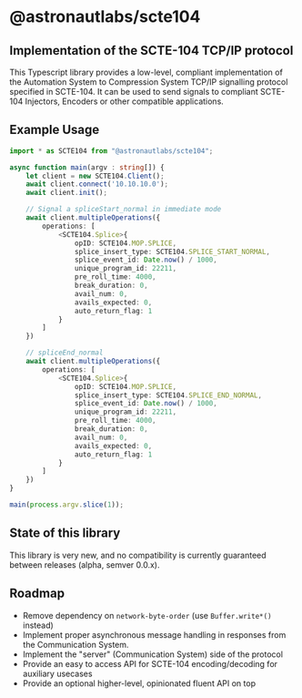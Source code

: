 # @astronautlabs/scte104
## Implementation of the SCTE-104 TCP/IP protocol

This Typescript library provides a low-level, compliant implementation of the 
Automation System to Compression System TCP/IP signalling protocol 
specified in SCTE-104. It can be used to send signals to compliant 
SCTE-104 Injectors, Encoders or other compatible applications.

## Example Usage

```typescript
import * as SCTE104 from "@astronautlabs/scte104";

async function main(argv : string[]) {
    let client = new SCTE104.Client();
    await client.connect('10.10.10.0');
    await client.init();

    // Signal a spliceStart_normal in immediate mode
    await client.multipleOperations({
        operations: [
            <SCTE104.Splice>{
                opID: SCTE104.MOP.SPLICE,
                splice_insert_type: SCTE104.SPLICE_START_NORMAL,
                splice_event_id: Date.now() / 1000,
                unique_program_id: 22211,
                pre_roll_time: 4000,
                break_duration: 0,
                avail_num: 0,
                avails_expected: 0,
                auto_return_flag: 1
            }
        ]
    })

    // spliceEnd_normal
    await client.multipleOperations({
        operations: [
            <SCTE104.Splice>{
                opID: SCTE104.MOP.SPLICE,
                splice_insert_type: SCTE104.SPLICE_END_NORMAL,
                splice_event_id: Date.now() / 1000,
                unique_program_id: 22211,
                pre_roll_time: 4000,
                break_duration: 0,
                avail_num: 0,
                avails_expected: 0,
                auto_return_flag: 1
            }
        ]
    })
}

main(process.argv.slice(1));
```

## State of this library

This library is very new, and no compatibility is currently guaranteed between 
releases (alpha, semver 0.0.x).

## Roadmap
- Remove dependency on `network-byte-order` (use `Buffer.write*()` instead)
- Implement proper asynchronous message handling in responses from the Communication System.
- Implement the "server" (Communication System) side of the protocol
- Provide an easy to access API for SCTE-104 encoding/decoding for auxiliary usecases
- Provide an optional higher-level, opinionated fluent API on top
